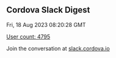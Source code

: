 ## Cordova Slack Digest
Fri, 18 Aug 2023 08:20:28 GMT

[User count: 4795](https://cordova.slack.com/)


Join the conversation at [slack.cordova.io](http://slack.cordova.io/)
